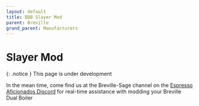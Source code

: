 ```yaml
---
layout: default
title: BDB Slayer Mod
parent: Breville
grand_parent: Manufacturers
---
```


# Slayer Mod

{: .notice }
This page is under development

In the mean time, come find us at the Breville-Sage channel on the [Espresso Aficionados Discord](https://discord.gg/espresso) for real-time assistance with modding your Breville Dual Boiler
